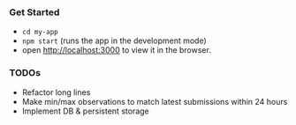 ### Get Started

* `cd my-app`
* `npm start` (runs the app in the development mode)
* open [http://localhost:3000](http://localhost:3000) to view it in the browser.

### TODOs

* Refactor long lines
* Make min/max observations to match latest submissions within 24 hours
* Implement DB & persistent storage
